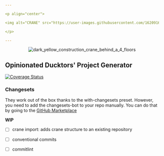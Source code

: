 ```yaml
---

<p align="center">

<img alt="CRANE" src="https://user-images.githubusercontent.com/1620916/216647705-9c77a573-fdf0-4f64-8210-ea4c9f6632b3.png">

</p>

---
```


<p align="center">

<img alt="dark_yellow_construction_crane_behind_a_4_floors" src="https://user-images.githubusercontent.com/1620916/216647259-7d9bafdc-e1ad-4e18-9699-206dcfe2f9db.png">

</p>


## Opinionated Ducktors' Project Generator
[![Coverage Status](https://coveralls.io/repos/github/ducktors/crane/badge.svg?branch=add-coveralls)](https://coveralls.io/github/ducktors/crane?branch=add-coveralls)




### Changesets
They work out of the box thanks to the with-changesets preset. However, you need to add the changesets-bot to your repo manually. You can do that by going to the [GitHub Marketplace](https://github.com/apps/changeset-bot)

__WIP__
- [ ] crane import: adds crane structure to an existing repository
- [ ] conventional commits
- [ ] commitlint

